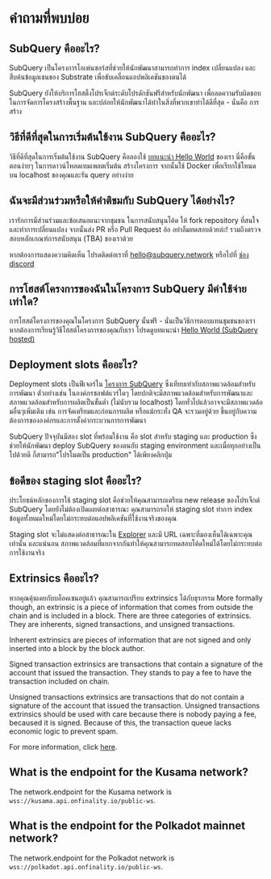 # คำถามที่พบบ่อย

## SubQuery คืออะไร?

SubQuery เป็นโครงการโอเพ่นซอร์สที่ช่วยให้นักพัฒนาสามารถทำการ index เปลี่ยนแปลง และสืบค้นข้อมูลเชนของ Substrate เพื่อขับเคลื่อนแอปพลิเคชันของตนได้

SubQuery ยังให้บริการโฮสติ้งโปรเจ็กต์ระดับโปรดักชันฟรีสำหรับนักพัฒนา เพื่อลดความรับผิดชอบในการจัดการโครงสร้างพื้นฐาน และปล่อยให้นักพัฒนาได้ทำในสิ่งที่พวกเขาทำได้ดีที่สุด - นั่นคือ การสร้าง

## วิธีที่ดีที่สุดในการเริ่มต้นใช้งาน SubQuery คืออะไร?

วิธีที่ดีที่สุดในการเริ่มต้นใช้งาน SubQuery คือลองใช้ [บทแนะนำ Hello World](../quickstart/helloworld-localhost.md) ของเรา นี่คือขั้นตอนง่ายๆ ในการดาวน์โหลดเทมเพลตเริ่มต้น สร้างโครงการ จากนั้นใช้ Docker เพื่อเรียกใช้โหนดบน localhost ของคุณและรัน query อย่างง่าย

## ฉันจะมีส่วนร่วมหรือให้คำติชมกับ SubQuery ได้อย่างไร?

เรารักการมีส่วนร่วมและข้อเสนอแนะจากชุมชน ในการสนับสนุนโค้ด ให้ fork repository ที่สนใจ และทำการเปลี่ยนแปลง จากนั้นส่ง PR หรือ Pull Request อ้อ อย่าลืมทดสอบด้วยล่ะ! รวมถึงตรวจสอบหลักเกณฑ์การสนับสนุน (TBA) ของเราด้วย

หากต้องการแสดงความคิดเห็น โปรดติดต่อเราที่ hello@subquery.network หรือไปที่ [ช่อง discord](https://discord.com/invite/78zg8aBSMG)

## การโฮสต์โครงการของฉันในโครงการ SubQuery มีค่าใช้จ่ายเท่าใด?

การโฮสต์โครงการของคุณในโครงการ SubQuery นั้นฟรี - นั่นเป็นวิธีการตอบแทนชุมชนของเรา หากต้องการเรียนรู้วิธีโฮสต์โครงการของคุณกับเรา โปรดดูบทแนะนำ [Hello World (SubQuery hosted)](../quickstart/helloworld-hosted.md)

## Deployment slots คืออะไร?

Deployment slots เป็นฟีเจอร์ใน [โครงการ SubQuery](https://project.subquery.network) ซึ่งเทียบเท่ากับสภาพแวดล้อมสำหรับการพัฒนา ตัวอย่างเช่น ในองค์กรซอฟต์แวร์ใดๆ โดยปกติจะมีสภาพแวดล้อมสำหรับการพัฒนาและสภาพแวดล้อมสำหรับการผลิตเป็นขั้นต่ำ (ไม่นับรวม localhost) โดยทั่วไปแล้วอาจจะมีสภาพแวดล้อมอื่นๆเพิ่มเติม เช่น การจัดเตรียมและก่อนการผลิต หรือแม้กระทั่ง QA จะรวมอยู่ด้วย ขึ้นอยู่กับความต้องการขององค์กรและการตั้งค่ากระบวนการการพัฒนา

SubQuery ปัจจุบันมีสอง slot ที่พร้อมใช้งาน คือ slot สำหรับ staging และ production ซึ่งช่วยให้นักพัฒนา deploy SubQuery ของตนกับ staging environment และเมื่อทุกอย่างเป็นไปด้วยดี ก็สามารถ"โปรโมตเป็น production" ได้เพียงคลิกปุ่ม

## ข้อดีของ staging slot คืออะไร?

ประโยชน์หลักของการใช้ staging slot คือช่วยให้คุณสามารถเตรียม new release ของโปรเจ็กต์ SubQuery โดยยังไม่ต้องเปิดเผยต่อสาธารณะ คุณสามารถรอให้ staging slot ทำการ index ข้อมูลทั้งหมดใหม่โดยไม่กระทบต่อแอปพลิเคชันที่ใช้งานจริงของคุณ

Staging slot จะไม่แสดงต่อสาธารณะใน [Explorer](https://explorer.subquery.network/) และมี URL เฉพาะที่มองเห็นได้เฉพาะคุณเท่านั้น และแน่นอน สภาพแวดล้อมที่แยกจากกันทำให้คุณสามารถทดสอบโค้ดใหม่ได้โดยไม่กระทบต่อการใช้งานจริง

## Extrinsics คืออะไร?

หากคุณคุ้นเคยกับบล็อคเชนอยู่แล้ว คุณสามารถเปรียบ extrinsics ได้กับธุรกรรม More formally though, an extrinsic is a piece of information that comes from outside the chain and is included in a block. There are three categories of extrinsics. They are inherents, signed transactions, and unsigned transactions.

Inherent extrinsics are pieces of information that are not signed and only inserted into a block by the block author.

Signed transaction extrinsics are transactions that contain a signature of the account that issued the transaction. They stands to pay a fee to have the transaction included on chain.

Unsigned transactions extrinsics are transactions that do not contain a signature of the account that issued the transaction. Unsigned transactions extrinsics should be used with care because there is nobody paying a fee, becaused it is signed. Because of this, the transaction queue lacks economic logic to prevent spam.

For more information, click [here](https://substrate.dev/docs/en/knowledgebase/learn-substrate/extrinsics).

## What is the endpoint for the Kusama network?

The network.endpoint for the Kusama network is `wss://kusama.api.onfinality.io/public-ws`.

## What is the endpoint for the Polkadot mainnet network?

The network.endpoint for the Polkadot network is `wss://polkadot.api.onfinality.io/public-ws`.
